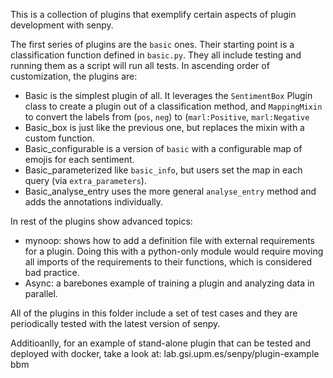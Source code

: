 This is a collection of plugins that exemplify certain aspects of plugin development with senpy.

The first series of plugins are the `basic` ones.
Their starting point is a classification function defined in `basic.py`.
They all include testing and running them as a script will run all tests.
In ascending order of customization, the plugins are:

* Basic is the simplest plugin of all. It leverages the `SentimentBox` Plugin class to create a plugin out of a classification method, and `MappingMixin` to convert the labels from (`pos`, `neg`) to (`marl:Positive`, `marl:Negative`
* Basic_box is just like the previous one, but replaces the mixin with a custom function.
* Basic_configurable is a version of `basic` with a configurable map of emojis for each sentiment.
* Basic_parameterized like `basic_info`, but users set the map in each query (via `extra_parameters`).
* Basic_analyse\_entry uses the more general `analyse_entry` method and adds the annotations individually.


In rest of the plugins show advanced topics:

* mynoop: shows how to add a definition file with external requirements for a plugin. Doing this with a python-only module would require moving all imports of the requirements to their functions, which is considered bad practice.
* Async: a barebones example of training a plugin and analyzing data in parallel.

All of the plugins in this folder include a set of test cases and they are periodically tested with the latest version of senpy.

Additioanlly, for an example of stand-alone plugin that can be tested and deployed with docker, take a look at: lab.gsi.upm.es/senpy/plugin-example
 bbm
